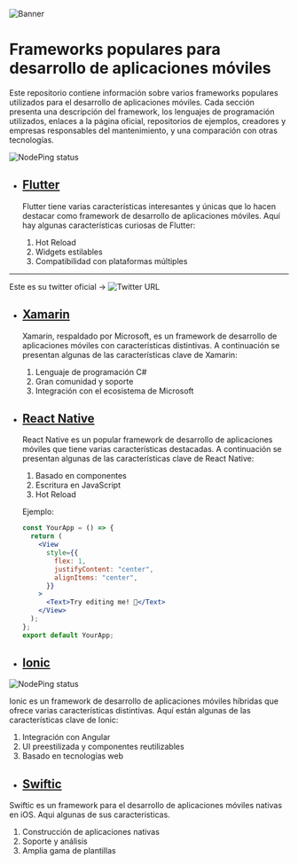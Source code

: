 ![Banner](https://i.imgur.com/mbFiUzk.png)

# Frameworks populares para desarrollo de aplicaciones móviles

Este repositorio contiene información sobre varios frameworks populares utilizados para el desarrollo de aplicaciones móviles. Cada sección presenta una descripción del framework, los lenguajes de programación utilizados, enlaces a la página oficial, repositorios de ejemplos, creadores y empresas responsables del mantenimiento, y una comparación con otras tecnologías.

![NodePing status](https://img.shields.io/nodeping/status/jkiwn052-ntpp-4lbb-8d45-ihew6d9ucoei?color=orange&label=Frameworks&up_message=Moviles)

- ## [Flutter](https://github.com/SebastianCorcino/doc_programacion_dispositivos_moviles/tree/Flutter)

  Flutter tiene varias características interesantes y únicas que lo hacen destacar como framework de desarrollo de aplicaciones móviles. Aquí hay algunas características curiosas de Flutter:

  1.  Hot Reload
  2.  Widgets estilables
  3.  Compatibilidad con plataformas múltiples

---

Este es su twitter oficial ->
![Twitter URL](https://img.shields.io/twitter/url?style=social&url=https%3A%2F%2Ftwitter.com%2Fintent%2Ffollow%3Fscreen_name%3Dflutterdev)

- ## [Xamarin](https://github.com/SebastianCorcino/doc_programacion_dispositivos_moviles/tree/Ionic)

  Xamarin, respaldado por Microsoft, es un framework de desarrollo de aplicaciones móviles con características distintivas. A continuación se presentan algunas de las características clave de Xamarin:

  1.  Lenguaje de programación C#
  2.  Gran comunidad y soporte
  3.  Integración con el ecosistema de Microsoft

- ## [React Native](https://github.com/SebastianCorcino/doc_programacion_dispositivos_moviles/tree/ReactNative)

  React Native es un popular framework de desarrollo de aplicaciones móviles que tiene varias características destacadas. A continuación se presentan algunas de las características clave de React Native:

  1.  Basado en componentes
  2.  Escritura en JavaScript
  3.  Hot Reload

  Ejemplo:

  ```jsx
  const YourApp = () => {
    return (
      <View
        style={{
          flex: 1,
          justifyContent: "center",
          alignItems: "center",
        }}
      >
        <Text>Try editing me! 🎉</Text>
      </View>
    );
  };
  export default YourApp;
  ```

- ## [Ionic](https://github.com/SebastianCorcino/doc_programacion_dispositivos_moviles/tree/Ionic)

![NodePing status](https://img.shields.io/nodeping/status/jkiwn052-ntpp-4lbb-8d45-ihew6d9ucoei)

Ionic es un framework de desarrollo de aplicaciones móviles híbridas que ofrece varias características distintivas. Aquí están algunas de las características clave de Ionic:

1. Integración con Angular
2. UI preestilizada y componentes reutilizables
3. Basado en tecnologías web

- ## [Swiftic](https://github.com/SebastianCorcino/doc_programacion_dispositivos_moviles/tree/Swiftic)

Swiftic es un framework para el desarrollo de aplicaciones móviles nativas en iOS. Aqui algunas de sus caracteristicas.

1. Construcción de aplicaciones nativas
2. Soporte y análisis
3. Amplia gama de plantillas
